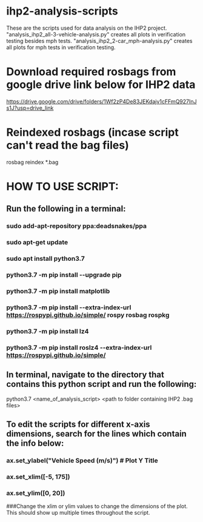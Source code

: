# ihp2-analysis-scripts
These are the scripts used for data analysis on the IHP2 project.  "analysis_ihp2_all-3-vehicle-analysis.py" creates all plots in verification testing besides mph tests. "analysis_ihp2_2-car_mph-analysis.py" creates all plots for mph tests in verification testing.

# Download required rosbags from google drive link below for IHP2 data
https://drive.google.com/drive/folders/1Wf2zP4De83JEKdajv1cFFmQ927InJs1J?usp=drive_link


# Reindexed rosbags (incase script can't read the bag files)
rosbag reindex *.bag


# HOW TO USE SCRIPT:
## Run the following in a terminal:
   ### sudo add-apt-repository ppa:deadsnakes/ppa
   ### sudo apt-get update
   ### sudo apt install python3.7
   ### python3.7 -m pip install --upgrade pip
   ### python3.7 -m pip install matplotlib
   ### python3.7 -m pip install --extra-index-url https://rospypi.github.io/simple/ rospy rosbag rospkg
   ### python3.7 -m pip install lz4
   ### python3.7 -m pip install roslz4 --extra-index-url https://rospypi.github.io/simple/

## In terminal, navigate to the directory that contains this python script and run the following:
python3.7 <name_of_analysis_script> <path to folder containing IHP2 .bag files> 


## To edit the scripts for different x-axis dimensions, search for the lines which contain the info below:
###    ax.set_ylabel("Vehicle Speed (m/s)") # Plot Y Title
###    ax.set_xlim([-5, 175]) 
###    ax.set_ylim([0, 20])

###Change the xlim or ylim values to change the dimensions of the plot.  This should show up multiple times throughout the script.
